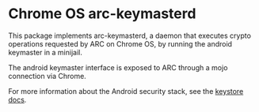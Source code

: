 # Chrome OS arc-keymasterd

This package implements arc-keymasterd, a daemon that executes crypto operations
requested by ARC on Chrome OS, by running the android keymaster in a minijail.

The android keymaster interface is exposed to ARC through a mojo connection via
Chrome.

For more information about the Android security stack, see the [keystore docs].

[keystore docs]: https://developer.android.com/training/articles/keystore
